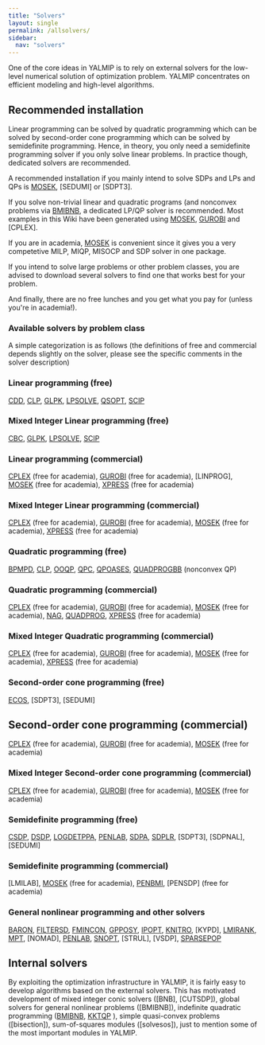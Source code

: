 ```yaml
---
title: "Solvers"
layout: single
permalink: /allsolvers/
sidebar:
  nav: "solvers"
---
```


One of the core ideas in YALMIP is to rely on external solvers for the low-level numerical solution of optimization problem. YALMIP concentrates on efficient modeling and high-level algorithms.

## Recommended installation

Linear programming can be solved by quadratic programming which can be solved by second-order cone programming which can be solved by semidefinite programming. Hence, in theory, you only need a semidefinite programming solver if you only solve linear problems. In practice though, dedicated solvers are recommended.

A recommended installation if you mainly intend to solve SDPs and LPs and QPs is [MOSEK](/solver/mosek), [SEDUMI] or [SDPT3].

If you solve non-trivial linear and quadratic programs (and nonconvex problems via [BMIBNB](/solver/bmibnb), a dedicated LP/QP solver is recommended. Most examples in this Wiki have been generated using [MOSEK](/solver/mosek), [GUROBI](/solver/gurobi) and [CPLEX].

If you are in academia, [MOSEK](/solver/mosek) is convenient since it gives you a very competetive MILP, MIQP, MISOCP and SDP solver in one package.

If you intend to solve large problems or other problem classes, you are advised to download several solvers to find one that works best for your problem.

And finally, there are no free lunches and you get what you pay for (unless you're in academia!).

### Available solvers by problem class

A simple categorization is as follows (the definitions of free and commercial depends slightly on the solver, please see the specific comments in the solver description)

### Linear programming (free)
[CDD](solver/cdd), [CLP](/solver/clp), [GLPK](solver/glpk), [LPSOLVE](/solver/lpsolve), [QSOPT](solver/qsopt), [SCIP](/solver/scip)

### Mixed Integer Linear programming (free)
[CBC](solver/cbc), [GLPK](solver/glpk), [LPSOLVE](/solver/lpsolve), [SCIP](/solver/scip)

### Linear programming (commercial)
[CPLEX](/solver/cplex) (free for academia), [GUROBI](/solver/gurobi) (free for academia), [LINPROG], [MOSEK](/solver/mosek) (free for academia), [XPRESS](/solver/xpress) (free for academia)

### Mixed Integer Linear programming (commercial)
[CPLEX](/solver/cplex) (free for academia), [GUROBI](/solver/gurobi) (free for academia), [MOSEK](/solver/mosek) (free for academia), [XPRESS](/solver/xpress) (free for academia)

### Quadratic programming (free)
[BPMPD](/solver/bpmpd), [CLP](/solver/clp), [OOQP](/solver/ooqp), [QPC](/solver/qpc), [QPOASES](/solver/qpoases), [QUADPROGBB](solver/quadprogbb) (nonconvex QP)

### Quadratic programming (commercial)
[CPLEX](/solver/cplex) (free for academia), [GUROBI](/solver/gurobi) (free for academia), [MOSEK](/solver/mosek) (free for academia), [NAG](/solver/nag), [QUADPROG](/solver/quadprog), [XPRESS](/solver/xpress) (free for academia)

### Mixed Integer Quadratic programming (commercial)
[CPLEX](/solver/cplex) (free for academia), [GUROBI](/solver/gurobi) (free for academia), [MOSEK](/solver/mosek) (free for academia), [XPRESS](/solver/xpress) (free for academia)

### Second-order cone programming (free)

[ECOS](/solver/ecos), [SDPT3], [SEDUMI]

## Second-order cone programming (commercial)

[CPLEX](/solver/cplex) (free for academia), [GUROBI](/solver/gurobi) (free for academia), [MOSEK](/solver/mosek) (free for academia)

### Mixed Integer Second-order cone programming (commercial)

[CPLEX](/solver/cplex) (free for academia), [GUROBI](/solver/gurobi) (free for academia), [MOSEK](/solver/mosek) (free for academia)

### Semidefinite programming (free)

[CSDP](/solver/csdp), [DSDP](/solver/dsdp), [LOGDETPPA](/solver/logdetppa), [PENLAB](/solver/penlab), [SDPA](/solver/sdpa), [SDPLR](/solver/sdplr), [SDPT3], [SDPNAL], [SEDUMI]

### Semidefinite programming (commercial)

[LMILAB], [MOSEK](/solver/mosek) (free for academia), [PENBMI](/solver/penbmi), [PENSDP] (free for academia)

### General nonlinear programming and other solvers

[BARON](/solver/baron), [FILTERSD](/solver/filtersd), [FMINCON](/solver/fmincon), [GPPOSY](/solver/gpposy), [IPOPT](/solver/ipopt), [KNITRO](/solver/knitro), [KYPD], [LMIRANK](/solver/lmirank), [MPT](/solver/mpt), [NOMAD], [PENLAB](/solver/penlab), [SNOPT](/solver/snopt), [STRUL], [VSDP], [SPARSEPOP](/solver/sparsepop)

## Internal solvers

By exploiting the optimization infrastructure in YALMIP, it is fairly easy to develop algorithms based on the external solvers. This has motivated development of mixed integer conic solvers ([BNB], [CUTSDP]), global solvers for general nonlinear problems ([BMIBNB]), indefinite quadratic programming ([BMIBNB](/solver/bmibnb), [KKTQP](/solver/kktqp) ), simple quasi-convex problems ([bisection]), sum-of-squares modules ([solvesos]), just to mention some of the most important modules in YALMIP.
